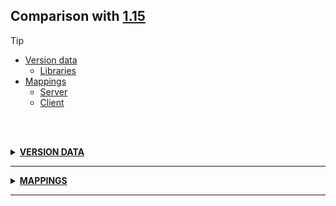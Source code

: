 ## Comparison with [1.15](https://github.com/PixiGeko/Minecraft-generated-data/tree/1.15)

> [!TIP]
> - [Version data](#version-data)
>     - [Libraries](#version-data-libraries)
> - [Mappings](#mappings)
>   - [Server](#server-mappings)
>   - [Client](#client-mappings)

<br/><br/>
<details><summary><b><ins>VERSION DATA</ins></b><a name="version-data"></a></summary>
<br/>
<table><tr><th></th><th align="left">1.15</th><th>1.15.1-pre1</th></tr><tr><td>World version</td><td><pre>2225</pre></td><td><pre>2226</pre></td></tr><tr><td>Protocol version</td><td><pre>573</pre></td><td><pre>574</pre></td></tr></table>
<h3>Libraries<a name="version-data-libraries"></a></h3>
<details>
<summary>
Versions
</summary>
<table><tr><th></th><th align="left">1.15</th><th>1.15.1-pre1</th></tr><tr><td>org.lwjgl:lwjgl-glfw</td><td><pre>3.2.1</pre></td><td><pre>3.2.2</pre></td></tr><tr><td>org.lwjgl:lwjgl-glfw</td><td><pre>3.2.1</pre></td><td><pre>3.2.2</pre></td></tr><tr><td>org.lwjgl:lwjgl-jemalloc</td><td><pre>3.2.1</pre></td><td><pre>3.2.2</pre></td></tr><tr><td>org.lwjgl:lwjgl-jemalloc</td><td><pre>3.2.1</pre></td><td><pre>3.2.2</pre></td></tr><tr><td>org.lwjgl:lwjgl-openal</td><td><pre>3.2.1</pre></td><td><pre>3.2.2</pre></td></tr><tr><td>org.lwjgl:lwjgl-openal</td><td><pre>3.2.1</pre></td><td><pre>3.2.2</pre></td></tr><tr><td>org.lwjgl:lwjgl-opengl</td><td><pre>3.2.1</pre></td><td><pre>3.2.2</pre></td></tr><tr><td>org.lwjgl:lwjgl-opengl</td><td><pre>3.2.1</pre></td><td><pre>3.2.2</pre></td></tr><tr><td>org.lwjgl:lwjgl-stb</td><td><pre>3.2.1</pre></td><td><pre>3.2.2</pre></td></tr><tr><td>org.lwjgl:lwjgl-stb</td><td><pre>3.2.1</pre></td><td><pre>3.2.2</pre></td></tr><tr><td>org.lwjgl:lwjgl-tinyfd</td><td><pre>3.2.1</pre></td><td><pre>3.2.2</pre></td></tr><tr><td>org.lwjgl:lwjgl-tinyfd</td><td><pre>3.2.1</pre></td><td><pre>3.2.2</pre></td></tr><tr><td>org.lwjgl:lwjgl</td><td><pre>3.2.1</pre></td><td><pre>3.2.2</pre></td></tr><tr><td>org.lwjgl:lwjgl</td><td><pre>3.2.1</pre></td><td><pre>3.2.2</pre></td></tr></table>
</details>
</details>
<hr/>
<details><summary><b><ins>MAPPINGS</ins></b><a name="mappings"></a></summary>
<br/>
<h2>Server<a name="server-mappings"></a></h2>
<details>
<summary>
Changes
</summary>

```
XXX.level.block.Block$2 +1M -1M
```
```
XXX.block.state.AbstractStateHolder -2M | -1P
```

</details>
<details>
<summary>
net.minecraft.world.level.block.Block$2
</summary>

```diff
- void <init>(int,float)
+ void <init>(int)
```

</details>
<details>
<summary>
net.minecraft.world.level.block.state.AbstractStateHolder
</summary>

```diff
+ boolean equals(Object)
+ int hashCode()
```

</details>
<h2>Client<a name="client-mappings"></a></h2>
<details>
<summary>
Changes
</summary>

```
XXX.mojang.realmsclient.RealmsMainScreen +5M -5M
```
```
XXX.mojang.realmsclient.RealmsMainScreen$12 +1M
```
```
XXX.level.chunk.ChunkBiomeContainer +1P
```

</details>
<details>
<summary>
com.mojang.realmsclient.RealmsMainScreen
</summary>

```diff
+ int access$1900(RealmsMainScreen)
+ int access$1902(RealmsMainScreen,int)
- int access$2000(RealmsMainScreen)
- int access$2002(RealmsMainScreen,int)
+ RealmsButton access$1700(RealmsMainScreen)
- RealmsButton access$1900(RealmsMainScreen)
- RealmsMainScreen$RealmSelectionList access$1700(RealmsMainScreen)
+ RealmsMainScreen$RealmSelectionList access$1800(RealmsMainScreen)
- void access$1800(RealmsMainScreen,RealmsServer)
+ void access$2000(RealmsMainScreen,RealmsServer)
```

</details>
<details>
<summary>
com.mojang.realmsclient.RealmsMainScreen$12
</summary>

```diff
- boolean lambda$run$0(RealmListEntry)
```

</details>
</details>
<hr/>